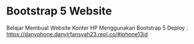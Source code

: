 # Bootstrap 5 Website
Belajar Membuat Website Konter HP Menggunakan Bootstrap 5
Deploy : https://danyphone.danyirfansyah23.repl.co/#iphone13id
